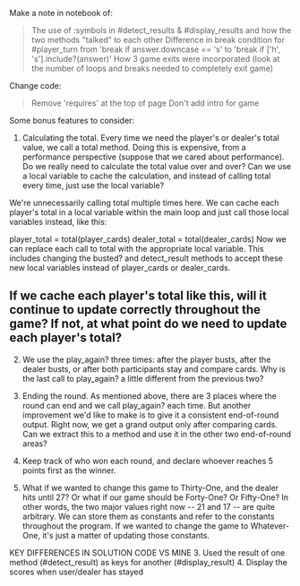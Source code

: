 Make a note in notebook of:
> The use of :symbols in #detect_results & #display_results and how the two methods "talked" to each other
> Difference in break condition for #player_turn from 'break if answer.downcase == 's' to 'break if ['h', 's'].include?(answer)'
> How 3 game exits were incorporated (look at the number of loops and breaks needed to completely exit game) 

Change code:
> Remove 'requires' at the top of page
> Don't add intro for game

Some bonus features to consider:

1. Calculating the total. Every time we need the player's or dealer's total value, we call a total method. Doing this is expensive, from a performance perspective (suppose that we cared about performance). Do we really need to calculate the total value over and over? Can we use a local variable to cache the calculation, and instead of calling total every time, just use the local variable? 

We're unnecessarily calling total multiple times here. We can cache each player's total in a local variable within the main loop and just call those local variables instead, like this:

player_total = total(player_cards)
dealer_total = total(dealer_cards)
Now we can replace each call to total with the appropriate local variable. This includes changing the busted? and detect_result methods to accept these new local variables instead of player_cards or dealer_cards.

If we cache each player's total like this, will it continue to update correctly throughout the game? If not, at what point do we need to update each player's total?
------------------
2. We use the play_again? three times: after the player busts, after the dealer busts, or after both participants stay and compare cards. Why is the last call to play_again? a little different from the previous two?

3. Ending the round. As mentioned above, there are 3 places where the round can end and we call play_again? each time. But another improvement we'd like to make is to give it a consistent end-of-round output. Right now, we get a grand output only after comparing cards. Can we extract this to a method and use it in the other two end-of-round areas?

4. Keep track of who won each round, and declare whoever reaches 5 points first as the winner.

5. What if we wanted to change this game to Thirty-One, and the dealer hits until 27? Or what if our game should be Forty-One? Or Fifty-One? In other words, the two major values right now -- 21 and 17 -- are quite arbitrary. We can store them as constants and refer to the constants throughout the program. If we wanted to change the game to Whatever-One, it's just a matter of updating those constants.

KEY DIFFERENCES IN SOLUTION CODE VS MINE
3. Used the result of one method (#detect_result) as keys for another (#display_result)
4. Display the scores when user/dealer has stayed